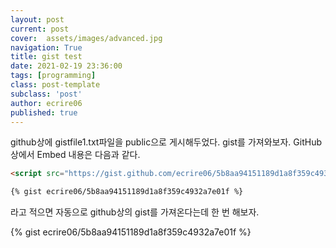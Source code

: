 ```yaml
---
layout: post
current: post
cover:  assets/images/advanced.jpg
navigation: True
title: gist test
date: 2021-02-19 23:36:00
tags: [programming]
class: post-template
subclass: 'post'
author: ecrire06
published: true
---
```


github상에 gistfile1.txt파일을 public으로 게시해두었다. gist를 가져와보자. GitHub상에서 Embed 내용은 다음과 같다.

~~~html
<script src="https://gist.github.com/ecrire06/5b8aa94151189d1a8f359c4932a7e01f.js"></script>
~~~

~~~html
{% gist ecrire06/5b8aa94151189d1a8f359c4932a7e01f %}
~~~

라고 적으면 자동으로 github상의 gist를 가져온다는데 한 번 해보자.

{% gist ecrire06/5b8aa94151189d1a8f359c4932a7e01f %}
